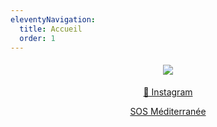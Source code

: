 ```yaml
---
eleventyNavigation:
  title: Accueil
  order: 1
---
```

<h4 style="text-align: center"><img src="/images/montage_en_course_2_ok.jpg"></h4><p style="text-align: center"><a href="https://www.instagram.com/gavino_minitransat/">📸 Instagram</a></p><p style="text-align: center"><a href="https://sosmediterranee.fr/">SOS Méditerranée</a></p>